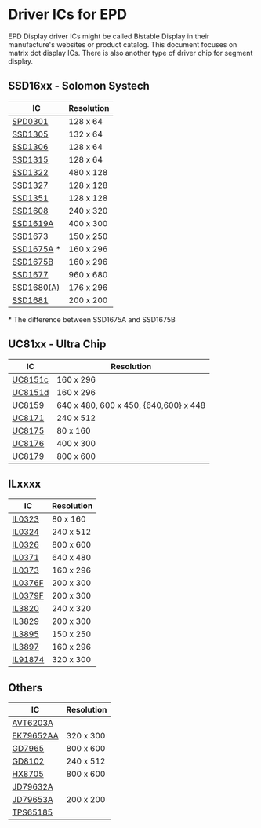 # Driver ICs for EPD

EPD Display driver ICs might be called Bistable Display in their manufacture's websites or product catalog.
This document focuses on matrix dot display ICs. There is also another type of driver chip for segment display.

## SSD16xx - Solomon Systech

| IC                          | Resolution |
| --------------------------- | ---------- |
| [SPD0301](SPD0301.pdf)      | 128 x 64   |
| [SSD1305](SSD1305.pdf)      | 132 x 64   |
| [SSD1306](SSD1306.pdf)      | 128 x 64   |
| [SSD1315](SSD1315.pdf)      | 128 x 64   |
| [SSD1322](SSD1322.pdf)      | 480 x 128  |
| [SSD1327](SSD1327.pdf)      | 128 x 128  |
| [SSD1351](SSD1351.pdf)      | 128 x 128  |
| [SSD1608](SSD1608.pdf)      | 240 x 320  |
| [SSD1619A](SSD1619A.pdf)    | 400 x 300  |
| [SSD1673](SSD1673.pdf)      | 150 x 250  |
| [SSD1675A](SSD1675A.pdf) \* | 160 x 296  |
| [SSD1675B](SSD1675B.pdf)    | 160 x 296  |
| [SSD1677](SSD1677.pdf)      | 960 x 680  |
| [SSD1680(A)](SSD1680.pdf)   | 176 x 296  |
| [SSD1681](SSD1681.pdf)      | 200 x 200  |

\* The difference between SSD1675A and SSD1675B

## UC81xx - Ultra Chip

| IC                     | Resolution                            |
| ---------------------- | ------------------------------------- |
| [UC8151c](UC8151c.pdf) | 160 x 296                             |
| [UC8151d](UC8151d.pdf) | 160 x 296                             |
| [UC8159](UC8159.pdf)   | 640 x 480, 600 x 450, {640,600} x 448 |
| [UC8171](UC8171.pdf)   | 240 x 512                             |
| [UC8175](UC8175.pdf)   | 80 x 160                              |
| [UC8176](UC8176.pdf)   | 400 x 300                             |
| [UC8179](UC8179.pdf)   | 800 x 600                             |

## ILxxxx

| IC                     | Resolution |
| ---------------------- | ---------- |
| [IL0323](IL0323.pdf)   | 80 x 160   |
| [IL0324](IL0324.pdf)   | 240 x 512  |
| [IL0326](IL0326.pdf)   | 800 x 600  |
| [IL0371](IL0371.pdf)   | 640 x 480  |
| [IL0373](IL0373.pdf)   | 160 x 296  |
| [IL0376F](IL0376F.pdf) | 200 x 300  |
| [IL0379F](IL0379F.pdf) | 200 x 300  |
| [IL3820](IL3820.pdf)   | 240 x 320  |
| [IL3829](IL3829.pdf)   | 200 x 300  |
| [IL3895](IL3895.pdf)   | 150 x 250  |
| [IL3897](IL3897.pdf)   | 160 x 296  |
| [IL91874](IL91874.pdf) | 320 x 300  |

## Others

| IC                         | Resolution |
| -------------------------- | ---------- |
| [AVT6203A](AVT6203A.pdf)   |            |
| [EK79652AA](EK79652AA.pdf) | 320 x 300  |
| [GD7965](GD7965.pdf)       | 800 x 600  |
| [GD8102](GD8102.pdf)       | 240 x 512  |
| [HX8705](HX8705.pdf)       | 800 x 600  |
| [JD79632A](JD79632A.pdf)   |            |
| [JD79653A](JD79653A.pdf)   | 200 x 200  |
| [TPS65185](TPS65185.pdf)   |            |
